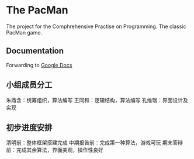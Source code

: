 The PacMan
==========
The project for the Comphrehensive Practise on Programming. The classic PacMan game.

Documentation
-------------
Forwarding to [Google Docs](https://docs.google.com/document/d/1NPG8HuFJJfqbsWk120jAoMCilIflljKzYa1lmDtOOfY/edit)

小组成员分工
-----------
朱鼎含：统筹组织，算法编写
王同和：逻辑结构，算法编写
孔维瑞：界面设计及实现

初步进度安排
-----------
清明前：整体框架搭建完成
中期报告前：完成第一种算法，游戏可玩
期末答辩前：完成其余算法，界面美观，操作性良好
